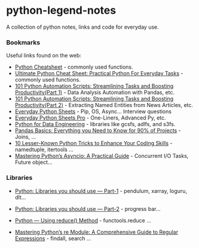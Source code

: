 # python-legend-notes
A collection of python notes, links and code for everyday use.


### Bookmarks
Useful links found on the web:
- [Python Cheatsheet](https://dranolia.medium.com/python-cheatsheet-51b552b56a81) - commonly used functions.
- [Ultimate Python Cheat Sheet: Practical Python For Everyday Tasks](https://medium.com/@yaduvanshineelam09/ultimate-python-cheat-sheet-practical-python-for-everyday-tasks-8a33abc0892f) - commonly used functions.
- [101 Python Automation Scripts: Streamlining Tasks and Boosting Productivity(Part 1)](https://levelup.gitconnected.com/a-comprehensive-guide-to-python-automation-streamlining-tasks-and-boosting-productivity-fad00c5b62c5) - Data Analysis Automation with Pandas, etc.
- [101 Python Automation Scripts: Streamlining Tasks and Boosting Productivity(Part 2)](https://levelup.gitconnected.com/101-python-automation-scripts-streamlining-tasks-and-boosting-productivity-part-2-22b3e6a96829) - Extracting Named Entities from News Articles, etc.
- [Everyday Python Sheets](https://everyday-python.streamlit.app/) - Pip, OS, Async... Interview questions
- [Everyday Python Sheets Pro](https://everyday-python.streamlit.app/page5) - One-Liners, Advanced Py, etc.
- [Python for Data Engineering](https://medium.com/@mariusz_kujawski/python-for-data-engineering-6bd6140033d4) - libraries like gcsfs, adlfs, and s3fs.
- [Pandas Basics: Everything you Need to Know for 90% of Projects](https://medium.com/@matthewghannoum/pandas-basics-everything-you-need-to-know-for-90-of-your-projects-972a964a1377) - Joins, ...
- [10 Lesser-Known Python Tricks to Enhance Your Coding Skills](https://medium.com/pythoneers/10-lesser-known-python-tricks-to-enhance-your-coding-skills-b6ae2734e6c8) - namedtuple, itertools  ...
- [Mastering Python’s Asyncio: A Practical Guide](https://medium.com/@moraneus/mastering-pythons-asyncio-a-practical-guide-0a673265cf04) - Concurrent I/O Tasks, Future object...

  
### Libraries
- [Python: Libraries you should use — Part-1](https://pravash-techie.medium.com/python-libraries-you-should-use-part-1-a68d38d23837) - pendulum, xarray, loguru, dlt...
- [Python: Libraries you should use — Part-2](https://pravash-techie.medium.com/python-libraries-you-should-use-part-2-d8543eb0fc20) - progress bar...


- [Python — Using reduce() Method](https://blog.stackademic.com/python-using-reduce-method-2cf407f1dab3) - functools.reduce ...
- [Mastering Python’s re Module: A Comprehensive Guide to Regular Expressions](https://gaurav-adarshi.medium.com/mastering-pythons-re-module-a-comprehensive-guide-to-regular-expressions-a8cd15e78721) - findall, search ...

